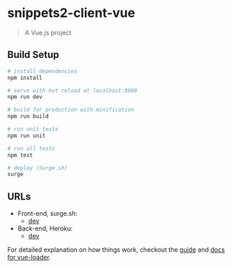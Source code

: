 # snippets2-client-vue

> A Vue.js project

## Build Setup

``` bash
# install dependencies
npm install

# serve with hot reload at localhost:8080
npm run dev

# build for production with minification
npm run build

# run unit tests
npm run unit

# run all tests
npm test

# deploy (Surge.sh)
surge
```

## URLs

- Front-end, surge.sh:
    - [dev](https://whispering-motion.surge.sh)
- Back-end, Heroku:
    - [dev](https://snippets-dev.herokuapp.com/)

For detailed explanation on how things work, checkout the [guide](http://vuejs-templates.github.io/webpack/) and [docs for vue-loader](http://vuejs.github.io/vue-loader).
